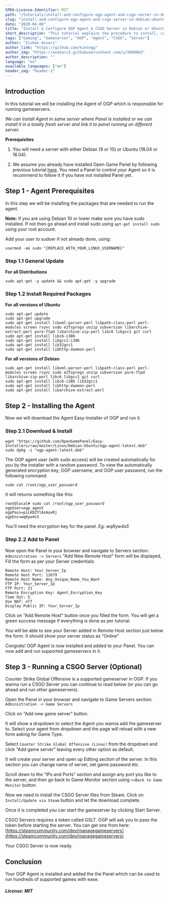 ```yaml
---
SPDX-License-Identifier: MIT
path: "/tutorials/install-and-configure-ogp-agent-and-csgo-server-in-debian-ubuntu"
slug: "install-and-configure-ogp-agent-and-csgo-server-in-debian-ubuntu"
date: "2020-04-06"
title: "Install & Configure OGP Agent & CSGO Server in Debian or Ubuntu"
short_description: "This tutorial explains the procedure to install, configure OGP Agent and run a CSGO Server using it, in Debian or Ubuntu OS."
tags: ["Gaming", "Gameserver", "OGP", "Agent", "CSGO", "Server"]
author: "Zishan Ansari"
author_link: "https://github.com/kinnngg"
author_img: "https://avatars3.githubusercontent.com/u/3089863"
author_description: ""
language: "en"
available_languages: ["en"]
header_img: "header-2"
---
```


## Introduction

In this tutorial we will be installing the Agent of OGP which is responsible for running gameservers.

*We can install Agent in same server where Panel is installed or we can install it in a totally fresh server and link it to panel running on different server.* 

**Prerequisites**

1. You will need a server with either Debian (9 or 10) or Ubuntu (18.04 or 16.04).

2. We assume you already have installed Open Game Panel by following previous tutorial [here](https://community.hetzner.com/tutorials/install-and-configure-ogp-panel-in-debian-ubuntu).
You need a Panel to control your Agent so it is recommend to follow it if you have not installed Panel yet.

## Step 1 - Agent Prerequisites

In this step we will be installing the packages that are needed to run the agent.

**Note:** If you are using Debian 10 or lower make sure you have sudo installed. If not then go ahead and install sudo using `apt-get install sudo` using your root account.

Add your user to sudoer if not already done, using:
```
usermod -aG sudo "{REPLACE_WITH_YOUR_LINUX_USERNAME}"
```

### Step 1.1 General Update

**For all Distributions**
```
sudo apt-get -y update && sudo apt-get -y upgrade
```

### Step 1.2 Install Required Packages

**For all versions of Ubuntu**
```
sudo apt-get update  
sudo apt-get upgrade  
sudo apt-get install libxml-parser-perl libpath-class-perl perl-modules screen rsync sudo e2fsprogs unzip subversion libarchive-extract-perl pure-ftpd libarchive-zip-perl libc6 libgcc1 git curl  
sudo apt-get install libc6-i386  
sudo apt-get install libgcc1:i386  
sudo apt-get install lib32gcc1  
sudo apt-get install libhttp-daemon-perl
```

**For all versions of Debian**
```
sudo apt-get install libxml-parser-perl libpath-class-perl perl-modules screen rsync sudo e2fsprogs unzip subversion pure-ftpd libarchive-zip-perl libc6 libgcc1 git curl  
sudo apt-get install libc6-i386 lib32gcc1  
sudo apt-get install libhttp-daemon-perl
sudo apt-get install libarchive-extract-perl
```

## Step 2 - Installing the Agent

Now we will download the Agent Easy-Installer of OGP and run it.

### Step 2.1 Download & Install

```
wget "https://github.com/OpenGamePanel/Easy-Installers/raw/master/Linux/Debian-Ubuntu/ogp-agent-latest.deb"
sudo dpkg -i "ogp-agent-latest.deb"
```

The OGP agent user (with sudo access) will be created automatically for you by the installer with a random password. To view the automatically generated encryption key, OGP username, and OGP user password, run the following command:

```
sudo cat /root/ogp_user_password
```
It will returns something like this:
```
root@local# sudo cat /root/ogp_user_password
ogpUser=ogp_agent
ogpPass=piLKDZYlAsAavRj
ogpEnc=wq6yw4s5
```
You'll need the encryption key for the panel. *Eg: wq6yw4s5*

### Step 2.2 Add to Panel

Now open the Panel in your browser and navigate to Servers section:
`Administration -> Servers`
"Add New Remote Host" form will be displayed, Fill the form as per your Server credentials:
```
Remote Host: Your_Server_Ip
Remote Host Port: 12679
Remote Host Name: Any_Unique_Name_You_Want
FTP IP: Your_Server_Ip
FTP Port: 21
Remote Encryption Key: Agent_Encryption_Key
Time Out: 5
Use NAT: off
Display Public IP: Your_Server_Ip
```
Click on "Add Remote Host" button once you filled the form. You will get a green success message if everything is done as per tutorial.

You will be able to see your Server added in Remote Host section just below the form. It should show your server status as "Online"

Congrats! OGP Agent is now installed and added to your Panel. You can now add and run supported gameservers in it.

## Step 3 - Running a CSGO Server (Optional)

Counter Strike Global Offensive is a supported gameserver in OGP.
If you wanna run a CSGO Server you can continue to read below (or you can go ahead and run other gameservers).

Open the Panel in your browser and navigate to Game Servers section:
`Administration -> Game Servers`

Click on "Add new game server" button.

It will show a dropdown to select the Agent you wanna add the gameserver to. Select your agent from dropdown and the page will reload with a new form asking for Game Type.

Select `Counter Strike Global Offensive (Linux)` from the dropdown and click "Add game server" leaving every other option as default.

It will create your server and open up Editing section of the server.
In this section you can change name of server, set game password etc.

Scroll down to the "IPs and Ports" section and assign any port you like to the server, and then go back to Game Monitor section using `<<Back to Game Monitor` button.

Now we need to install the CSGO Server files from Steam. Click on `Install/Update via Steam` button and let the download complete.

Once it is completed you can start the gameserver by clicking Start Server.

CSGO Servers requires a token called GSLT. OGP will ask you to pass the token before starting the server.
You can get one from here: [https://steamcommunity.com/dev/managegameservers](https://steamcommunity.com/dev/managegameservers)

Your CSGO Server is now ready.

## Conclusion

Your OGP Agent is installed and added the the Panel which can be used to run hundreds of supported games with ease.

##### License: MIT

<!--

Contributor's Certificate of Origin

By making a contribution to this project, I certify that:

(a) The contribution was created in whole or in part by me and I have
    the right to submit it under the license indicated in the file; or

(b) The contribution is based upon previous work that, to the best of my
    knowledge, is covered under an appropriate license and I have the
    right under that license to submit that work with modifications,
    whether created in whole or in part by me, under the same license
    (unless I am permitted to submit under a different license), as
    indicated in the file; or

(c) The contribution was provided directly to me by some other person
    who certified (a), (b) or (c) and I have not modified it.

(d) I understand and agree that this project and the contribution are
    public and that a record of the contribution (including all personal
    information I submit with it, including my sign-off) is maintained
    indefinitely and may be redistributed consistent with this project
    or the license(s) involved.

Signed-off-by: kinnngg786@gmail.com

-->
